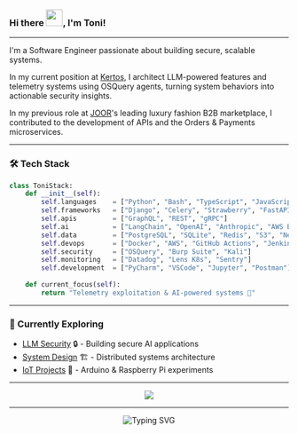 <h3>
  Hi there <img src="https://raw.githubusercontent.com/MartinHeinz/MartinHeinz/master/wave.gif" width="30px">, I'm Toni!
</h3>

---

I'm a Software Engineer passionate about building secure, scalable systems.

In my current position at [Kertos](https://www.kertos.io/en), I architect LLM-powered features and telemetry systems using OSQuery agents, turning system behaviors into actionable security insights.

In my previous role at [JOOR](https://www.joor.com)'s leading luxury fashion B2B marketplace, I contributed to the development of APIs and the Orders & Payments microservices.

---
  
### 🛠️ Tech Stack  

```python
class ToniStack:
    def __init__(self):
        self.languages    = ["Python", "Bash", "TypeScript", "JavaScript", "HTML"]
        self.frameworks   = ["Django", "Celery", "Strawberry", "FastAPI", "Apollo", "React"]
        self.apis         = ["GraphQL", "REST", "gRPC"]
        self.ai           = ["LangChain", "OpenAI", "Anthropic", "AWS Bedrock"]
        self.data         = ["PostgreSQL", "SQLite", "Redis", "S3", "Neo4j", "Pinecone"]
        self.devops       = ["Docker", "AWS", "GitHub Actions", "Jenkins"]
        self.security     = ["OSQuery", "Burp Suite", "Kali"]
        self.monitoring   = ["Datadog", "Lens K8s", "Sentry"]
        self.development  = ["PyCharm", "VSCode", "Jupyter", "Postman"]
        
    def current_focus(self):
        return "Telemetry exploitation & AI-powered systems 🧠"
```

---

### 🌱 Currently Exploring  


* [LLM Security](https://www.oreilly.com/library/view/the-developers-playbook/9781098162191/) 🔒 - Building secure AI applications
* [System Design](https://www.oreilly.com/library/view/designing-data-intensive-applications/9781491903063/) 🏗️ - Distributed systems architecture
* [IoT Projects](https://www.amazon.com/Makers-Guide-Zombie-Apocalypse-Raspberry/dp/1593276672) 🔧 - Arduino & Raspberry Pi experiments

---

<p align="center">
  <img src="https://github-readme-streak-stats-9m8ugfa77-denvercoder1.vercel.app/?user=asanmateu&theme=dark" />
</p>

---

<p align="center">
  <img src="https://readme-typing-svg.herokuapp.com?font=Fira+Code&pause=1000&color=58A6FF&center=true&vCenter=true&width=435&lines=🏛️+Building+Reliable+Systems;🐍+Python+Enthusiast;🤖+Security+%26+AI+Explorer;🌱+Always+Learning" alt="Typing SVG" />
</p>

